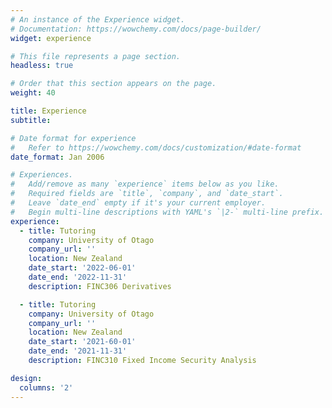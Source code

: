 ```yaml
---
# An instance of the Experience widget.
# Documentation: https://wowchemy.com/docs/page-builder/
widget: experience

# This file represents a page section.
headless: true

# Order that this section appears on the page.
weight: 40

title: Experience
subtitle:

# Date format for experience
#   Refer to https://wowchemy.com/docs/customization/#date-format
date_format: Jan 2006

# Experiences.
#   Add/remove as many `experience` items below as you like.
#   Required fields are `title`, `company`, and `date_start`.
#   Leave `date_end` empty if it's your current employer.
#   Begin multi-line descriptions with YAML's `|2-` multi-line prefix.
experience:
  - title: Tutoring
    company: University of Otago
    company_url: ''
    location: New Zealand
    date_start: '2022-06-01'
    date_end: '2022-11-31'
    description: FINC306 Derivatives

  - title: Tutoring
    company: University of Otago
    company_url: ''
    location: New Zealand
    date_start: '2021-60-01'
    date_end: '2021-11-31'
    description: FINC310 Fixed Income Security Analysis

design:
  columns: '2'
---
```

